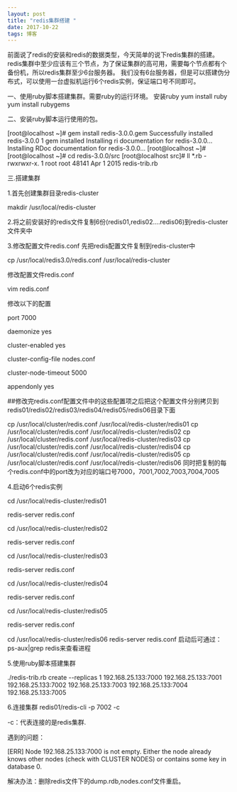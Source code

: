 ```yaml
---
layout: post
title: "redis集群搭建 "
date: 2017-10-22
tags: 博客
---
```

前面说了redis的安装和redis的数据类型，今天简单的说下redis集群的搭建。
redis集群中至少应该有三个节点，为了保证集群的高可用，需要每个节点都有个备份机，所以redis集群至少6台服务器。
我们没有6台服务器，但是可以搭建伪分布式，可以使用一台虚拟机运行6个redis实例，保证端口号不同即可。

一、使用ruby脚本搭建集群。需要ruby的运行环境。
安装ruby
yum install ruby
yum install rubygems

二、安装ruby脚本运行使用的包。

[root@localhost ~]# gem install redis-3.0.0.gem
Successfully installed redis-3.0.0
1 gem installed
Installing ri documentation for redis-3.0.0...
Installing RDoc documentation for redis-3.0.0...
[root@localhost ~]#
[root@localhost ~]# cd redis-3.0.0/src
[root@localhost src]# ll *.rb
-rwxrwxr-x. 1 root root 48141 Apr 1 2015 redis-trib.rb

三.搭建集群

1.首先创建集群目录redis-cluster

makdir /usr/local/redis-cluster

2.将之前安装好的redis文件复制6份(redis01,redis02....redis06)到redis-cluster文件夹中

3.修改配置文件redis.conf
先把redis配置文件复制到redis-cluster中

cp /usr/local/redis3.0/redis.conf /usr/local/redis-cluster

修改配置文件redis.conf

vim redis.conf

修改以下的配置

port 7000

daemonize yes

cluster-enabled yes

cluster-config-file nodes.conf

cluster-node-timeout 5000

appendonly yes

##修改完redis.conf配置文件中的这些配置项之后把这个配置文件分别拷贝到redis01/redis02/redis03/redis04/redis05/redis06目录下面

cp /usr/local/cluster/redis.conf /usr/local/redis-cluster/redis01
cp /usr/local/cluster/redis.conf /usr/local/redis-cluster/redis02
cp /usr/local/cluster/redis.conf /usr/local/redis-cluster/redis03
cp /usr/local/cluster/redis.conf /usr/local/redis-cluster/redis04
cp /usr/local/cluster/redis.conf /usr/local/redis-cluster/redis05
cp /usr/local/cluster/redis.conf /usr/local/redis-cluster/redis06
同时把复制的每个redis.conf中的port改为对应的端口号7000，7001,7002,7003,7004,7005

4.启动6个redis实例

cd /usr/local/redis-cluster/redis01

redis-server redis.conf

cd /usr/local/redis-cluster/redis02

redis-server redis.conf

cd /usr/local/redis-cluster/redis03

redis-server redis.conf

cd /usr/local/redis-cluster/redis04

redis-server redis.conf

cd /usr/local/redis-cluster/redis05

redis-server redis.conf


cd /usr/local/redis-cluster/redis06
redis-server redis.conf
启动后可通过：ps-aux|grep redis来查看进程

5.使用ruby脚本搭建集群

./redis-trib.rb create --replicas 1 192.168.25.133:7000 192.168.25.133:7001 192.168.25.133:7002 192.168.25.133:7003 192.168.25.133:7004 192.168.25.133:7005

6.连接集群
redis01/redis-cli -p 7002 -c 

  -c：代表连接的是redis集群.

遇到的问题：

[ERR] Node 192.168.25.133:7000 is not empty. Either the node already knows other nodes (check with CLUSTER NODES) or contains some key in database 0.

解决办法：删除redis文件下的dump.rdb,nodes.conf文件重启。





